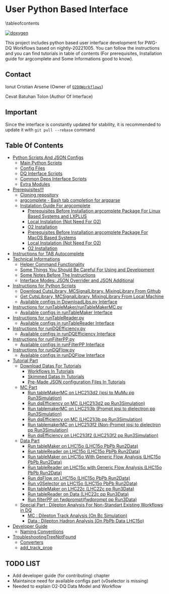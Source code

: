 # User Python Based Interface

\tableofcontents

[![doxygen](https://img.shields.io/badge/doxygen-documentation-blue.svg)](https://dquserinterfaceoop.github.io/docs/html/)

This project includes python based user interface development for PWG-DQ Workflows based on nightly-20221005. You can follow the instructions and you can find tutorials in table of contents (For prerequisites, Installation guide for argcomplete and Some Informations good to know).

## Contact
Ionut Cristian Arsene (Owner of [`O2DQWorkflows`](https://github.com/iarsene/O2DQworkflows))

Cevat Batuhan Tolon (Author Of Interface)

## Important

Since the interface is constantly updated for stability, it is recommended to update it with `git pull --rebase` command

## Table Of Contents
- [Python Scripts And JSON Configs](doc/1_ScriptsAndConfigs.md)
  - [Main Python Scripts](doc/1_ScriptsAndConfigs.md#main-python-scripts)
  - [Config Files](doc/1_ScriptsAndConfigs.md#config-files)
  - [DQ Interface Scripts](doc/1_ScriptsAndConfigs.md#dq-interface-scripts)
  - [Common Deps Interface Scripts](doc/1_ScriptsAndConfigs.md#common-deps-interface-scripts)
  - [Extra Modules](doc/1_ScriptsAndConfigs.md#extra-modules)
- [Prerequisites!!!](doc/2_Prerequisites.md)
  - [Cloning repository](doc/2_Prerequisites.md#cloning-repository)
  - [argcomplete - Bash tab completion for argparse](doc/2_Prerequisites.md#argcomplete---bash-tab-completion-for-argparse)
  - [Instalation Guide For argcomplete](doc/2_Prerequisites.md#instalation-guide-for-argcomplete)
    - [Prerequisites Before Installation argcomplete Package For Linux Based Systems and LXPLUS](doc/2_Prerequisites.md#prerequisites-before-installation-argcomplete-package-for-linux-based-systems-and-lxplus)
    - [Local Instalation (Not Need For O2)](doc/2_Prerequisites.md#local-instalation-not-need-for-o2)
    - [O2 Installation](doc/2_Prerequisites.md#o2-installation)
    - [Prerequisites Before Installation argcomplete Package For MacOS Based Systems](doc/2_Prerequisites.md#prerequisites-before-installation-argcomplete-package-for-macos-based-systems)
    - [Local Instalation (Not Need For O2)](doc/2_Prerequisites.md#local-instalation-not-need-for-o2-1)
    - [O2 Installation](doc/2_Prerequisites.md#o2-installation-1)
- [Instructions for TAB Autocomplete](doc/3_InstructionsforTABAutocomplete.md)
- [Technical Informations](doc/4_TechincalInformations.md)
  - [Helper Command Functionality](doc/4_TechincalInformations.md#helper-command-functionality)
  - [Some Things You Should Be Careful For Using and Development](doc/4_TechincalInformations.md#some-things-you-should-be-careful-for-using-and-development)
  - [Some Notes Before The Instructions](doc/4_TechincalInformations.md#some-notes-before-the-instructions)
  - [Interface Modes: JSON Overrider and JSON Additional](doc/4_TechincalInformations.md#interface-modes-json-overrider-and-json-additional)
- [Instructions for Python Scripts](doc/5_InstructionsForPythonScripts.md)
  - [Download CutsLibrary, MCSignalLibrary, MixingLibrary From Github](doc/5_InstructionsForPythonScripts.md#download-cutslibrary-mcsignallibrary-mixinglibrary-from-github)
  - [Get CutsLibrary, MCSignalLibrary, MixingLibrary From Local Machine](doc/5_InstructionsForPythonScripts.md#get-cutslibrary-mcsignallibrary-mixinglibrary-from-local-machine)
  - [Available configs in DownloadLibs.py Interface](doc/5_InstructionsForPythonScripts.md#available-configs-in-downloadlibspy-interface)
- [Instructions for runTableMaker/runTableMakerMC.py](doc/5_InstructionsForPythonScripts.md#instructions-for-runtablemakerruntablemakermcpy)
  - [Available configs in runTableMaker Interface](doc/5_InstructionsForPythonScripts.md#available-configs-in-runtablemakerruntablemakermc-interface)
- [Instructions for runTableReader.py](doc/5_InstructionsForPythonScripts.md#instructions-for-runtablereaderpy)
  - [Available configs in runTableReader Interface](doc/5_InstructionsForPythonScripts.md#available-configs-in-runtablereader-interface)
- [Instructions for runDQEfficiency.py](doc/5_InstructionsForPythonScripts.md#instructions-for-rundqefficiencypy)
  - [Available configs in runDQEfficiency Interface](doc/5_InstructionsForPythonScripts.md#available-configs-in-rundqefficiency-interface)
- [Instructions for runFilterPP.py](doc/5_InstructionsForPythonScripts.md#instructions-for-runfilterpppy)
  - [Available configs in runFilterPP Interface](doc/5_InstructionsForPythonScripts.md#available-configs-in-runfilterpp-interface)
- [Instructions for runDQFlow.py](doc/5_InstructionsForPythonScripts.md#instructions-for-rundqflowpy)
  - [Available configs in runDQFlow Interface](doc/5_InstructionsForPythonScripts.md#available-configs-in-rundqflow-interface)
- [Tutorial Part](doc/6_Tutorials.md)
  - [Download Datas For Tutorials](doc/6_Tutorials.md#download-datas-for-tutorials)
    - [Workflows In Tutorials](doc/6_Tutorials.md#workflows-in-tutorials)
    - [Skimmed Datas In Tutorials](doc/6_Tutorials.md#skimmed-datas-in-tutorials)
    - [Pre-Made JSON configuration Files In Tutorials](doc/6_Tutorials.md#pre-made-json-configuration-files-in-tutorials)
  - [MC Part](doc/6_Tutorials.md#mc-part)
    - [Run tableMakerMC on LHC21i3d2 (jpsi to MuMu pp Run3Simulation)](doc/6_Tutorials.md#run-tablemakermc-on-lhc21i3d2-jpsi-to-mumu-pp-run3simulation)
    - [Run dqEfficiency on MC (LHC21i3d2 pp Run3Simulation)](doc/6_Tutorials.md#run-dqefficiency-on-mc-lhc21i3d2-pp-run3simulation)
    - [Run tablemakerMC on LHC21i3b (Prompt jpsi to dielectron pp Run3Simulation)](doc/6_Tutorials.md#run-tablemakermc-on-lhc21i3b-prompt-jpsi-to-dielectron-pp-run3simulation)
    - [Run dqEfficiency on MC (LHC21i3b pp Run3Simulation)](doc/6_Tutorials.md#run-dqefficiency-on-mc-lhc21i3b-pp-run3simulation)
    - [Run tablemakerMC on LHC21i3f2 (Non-Prompt jpsi to dielectron pp Run3Simulation)](doc/6_Tutorials.md#run-tablemakermc-on-lhc21i3f2-non-prompt-jpsi-to-dielectron-pp-run3simulation)
    - [Run dqEfficiency on LHC21i3f2 (LHC21i3f2 pp Run3Simulation)](doc/6_Tutorials.md#run-dqefficiency-on-lhc21i3f2-lhc21i3f2-pp-run3simulation)
  - [Data Part](doc/6_Tutorials.md#data-part)
    - [Run tableMaker on LHC15o (LHC15o PbPb Run2Data)](doc/6_Tutorials.md#run-tablemaker-on-lhc15o-lhc15o-pbpb-run2data)
    - [Run tableReader on LHC15o (LHC15o PbPb Run2Data)](doc/6_Tutorials.md#run-tablereader-on-lhc15o-lhc15o-pbpb-run2data)
    - [Run tableMaker on LHC15o With Generic Flow Analysis (LHC15o PbPb Run2Data)](doc/6_Tutorials.md#run-tablemaker-on-lhc15o-with-generic-flow-analysis-lhc15o-pbpb-run2data)
    - [Run tableReader on LHC15o with Generic Flow Analysis (LHC15o PbPb Run2Data)](doc/6_Tutorials.md#run-tablereader-on-lhc15o-with-generic-flow-analysis-lhc15o-pbpb-run2data)
    - [Run dqFlow on LHC15o (LHC15o PbPb Run2Data)](doc/6_Tutorials.md#run-dqflow-on-lhc15o-lhc15o-pbpb-run2data)
    - [Run v0Selector on LHC15o (LHC15o PbPb Run2Data)](doc/6_Tutorials.md#run-v0selector-on-lhc15o-lhc15o-pbpb-run2data)
    - [Run tableMaker on LHC22c (LHC22c pp Run3Data)](doc/6_Tutorials.md#run-tablemaker-on-lhc22c-lhc22c-pp-run3data)
    - [Run tableReader on Data (LHC22c pp Run3Data)](doc/6_Tutorials.md#run-tablereader-on-data-lhc22c-pp-run3data)
    - [Run filterPP on fwdprompt(fwdprompt pp Run3Data)](doc/6_Tutorials.md#run-filterpp-on-fwdpromptfrom-hands-on-session-ii)
  - [Special Part : Dilepton Analysis For Non-Standart Existing Workflows in DQ](doc/6_Tutorials.md#special-part--dilepton-analysis-for-non-standart-existing-workflows-in-dq)
    - [MC : Dilepton Track Analysis (On Bc Simulation)](doc/6_Tutorials.md#mc--dilepton-track-analysis-on-bc-simulation)
    - [Data : Dilepton Hadron Analysis (On PbPb Data LHC15o)](doc/6_Tutorials.md#data--dilepton-hadron-analysis-on-pbpb-data-lhc15o)
- [Developer Guide](doc/7_DeveloperGuide.md)
  - [Naming Conventions](doc/7_DeveloperGuide.md#naming-conventions)
- [TroubleshootingTreeNotFound](doc/8_TroubleshootingTreeNotFound.md)
  - [Converters](doc/8_TroubleshootingTreeNotFound.md#converters-special-additional-tasks-for-workflows)
  - [add_track_prop](doc/8_TroubleshootingTreeNotFound.md#addtrackprop)


## TODO LIST

- Add developer guide (for contributing) chapter
- Maintaince need for available configs part (v0selector is missing)
- Needed to explain O2-DQ Data Model and Workflow
